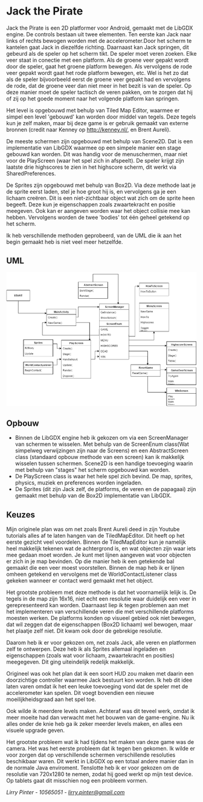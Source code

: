 # Jack the Pirate

Jack the Pirate is een 2D platformer voor Android, gemaakt met de LibGDX engine.
De controls bestaan uit twee elementen. 
Ten eerste kan Jack naar links of rechts bewogen worden met de accelerometer.Door het scherm te kantelen gaat Jack in diezelfde richting. 
Daarnaast kan Jack springen, dit gebeurd als de speler op het scherm tikt. De speler moet veren zoeken. Elke veer staat in conectie met een platform. 
Als de groene veer gepakt wordt door de speler, gaat het groene platform bewegen. Als vervolgens de rode veer gepakt wordt gaat het rode platform bewegen, etc.
Wel is het zo dat als de speler bijvoorbeeld eerst de groene veer gepakt had en vervolgens de rode, dat de groene veer dan niet meer in het bezit is van de speler.
Op deze manier moet de speler tactisch de veren pakken, om te zorgen dat hij of zij op het goede moment naar het volgende platform kan springen. 

Het level is opgebouwd met behulp van Tiled Map Editor, waarmee er simpel een level 'gebouwd' kan worden door middel van tegels.
Deze tegels kun je zelf maken, maar bij deze game is er gebruik gemaakt van externe bronnen (credit naar Kenney op http://kenney.nl/, 
en Brent Aureli). 

De meeste schermen zijn opgebouwd met behulp van Scene2D. Dat is een implementatie van LibGDX waarmee op een simpele manier een stage gebouwd kan worden. Dit was handig
voor de menuschermen, maar niet voor de PlayScreen (waar het spel zich in afspeelt). De speler krijgt zijn laatste drie highscores te zien in het highscore scherm, dit werkt via SharedPreferences.

De Sprites zijn opgebouwd met behulp van Box2D. Via deze methode laat je de sprite eerst laden, stel je hoe groot hij is, en vervolgens ga je een lichaam creëren. 
Dit is een niet-zichtbaar object wat zich om de sprite heen begeeft. Deze kun je eigenschappen zoals zwaartekracht en positie meegeven. Ook kan er aangeven worden waar het object collisie mee kan hebben.
Vervolgens worden de twee 'bodies' tot één geheel getekend op het scherm. 



Ik heb verschillende methoden geprobeerd, van de UML die ik aan het begin gemaakt heb is niet veel meer hetzelfde. 


## UML

![](doc/UML2.png)

## Opbouw

- Binnen de LibGDX engine heb ik gekozen om via een ScreenManager van schermen te wisselen. Met behulp van de ScreenEnum class(Wat simpelweg verwijzingen zijn naar de Screens)
en een AbstractScreen class (standaard opbouw methode van een screen) kan ik makkelijk wisselen tussen schermen. Scene2D is een handige toevoeging waarin met behulp van "stages" het 
scherm opgebouwd kan worden.
- De PlayScreen class is waar het hele spel zich bevind. De map, sprites, physics, muziek en preferences worden ingeladen.
- De Sprites (dit zijn Jack zelf, de platforms, de veren en de papagaai) zijn gemaakt met behulp van de Box2D implementatie van LibGDX.

## Keuzes

Mijn originele plan was om net zoals Brent Aureli deed in zijn Youtube tutorials alles af te laten hangen van de TiledMapEditor. Dit heeft op het eerste gezicht veel voordelen.
Binnen de TiledMapEditor kun je namelijk heel makkelijk tekenen wat de achtergrond is, en wat objecten zijn waar iets mee gedaan moet worden.
Je kunt met lijnen aangeven wat voor objecten er zich in je map bevinden. Op die manier heb ik een getekende bal gemaakt die een veer moest voorstellen. 
Binnen de map heb ik er lijnen omheen getekend en vervolgens met de WorldContactListener class gekeken wanneer er contact werd gemaakt met het object. 

Het grootste probleem met deze methode is dat het voornamelijk lelijk is. De tegels in de map zijn 16x16, niet echt een resolutie waar duidelijk een veer 
in gerepresenteerd kan worden. Daarnaast liep ik tegen problemen aan met het implementeren van verschillende veren die met verschillende platforms moesten werken.
De platforms konden op visueel gebied ook niet bewegen, dat wil zeggen dat de eigenschappen (Box2D lichaam) wel bewogen, maar het plaatje zelf niet. Dit kwam ook door de gebrekige resolutie.

Daarom heb ik er voor gekozen om, net zoals Jack, alle veren en platformen zelf te ontwerpen. Deze heb ik als Sprites allemaal ingeladen en eigenschappen (zoals wat voor lichaam, zwaartekracht en posities) meegegeven. 
Dit ging uiteindelijk redelijk makkelijk.

Origineel was ook het plan dat ik een soort HUD zou maken met daarin een doorzichtige controller waarmee Jack bestuurt kon worden. Ik heb dit idee laten varen
omdat ik het een leuke toevoeging vond dat de speler met de accelerometer kan spelen. Dit voegt bovendien een nieuwe moeilijkheidsgraad aan het spel toe.

Ook wilde ik meerdere levels maken. Achteraf was dit teveel werk, omdat ik meer moeite had dan verwacht met het bouwen van de game-engine. Nu ik alles onder de knie heb ga ik
zeker meerder levels maken, en alles een visuele upgrade geven. 

Het grootste probleem wat ik had tijdens het maken van deze game was de camera. Het was het eerste probleem dat ik tegen ben gekomen. Ik wilde er voor zorgen dat op verschillende schermen
verschillende resoluties beschikbaar waren. Dit werkt in LibGDX op een totaal andere manier dan in de normale Java enviroment. Tenslotte heb ik er voor gekozen om
de resolutie van 720x1280 te nemen, zodat hij goed werkt op mijn test device. Op tablets gaat dit misschien nog een probleem vormen. 

*Lirry Pinter - 10565051 - lirry.pinter@gmail.com*
